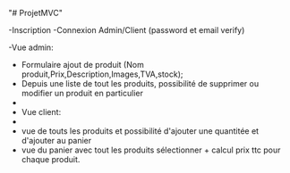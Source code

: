 "# ProjetMVC" 


-Inscription
-Connexion Admin/Client (password et email verify)

-Vue admin: 

- Formulaire ajout de produit (Nom produit,Prix,Description,Images,TVA,stock);
- Depuis une liste de tout les produits, possibilité de supprimer ou modifier un produit en particulier
- 
- Vue client:
- 
- vue de touts les produits et possibilité d'ajouter une quantitée et d'ajouter au panier
- vue du panier avec tout les produits sélectionner + calcul prix ttc pour chaque produit.
